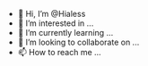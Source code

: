 - 👋 Hi, I’m @Hialess
- 👀 I’m interested in ...
- 🌱 I’m currently learning ...
- 💞️ I’m looking to collaborate on ...
- 📫 How to reach me ...

<!---
Hialess/Hialess is a ✨ special ✨ repository because its `README.md` (this file) appears on your GitHub profile.
You can click the Preview link to take a look at your changes.
--->
